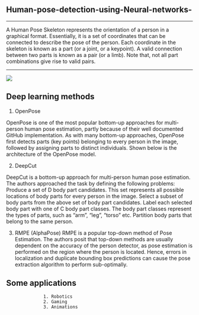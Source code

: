 <h2> Human-pose-detection-using-Neural-networks-</h2>
<hr>
A Human Pose Skeleton represents the orientation of a person in a graphical format. Essentially, it is a set of coordinates that can be connected to describe the pose of the person. Each coordinate in the skeleton is known as a part (or a joint, or a keypoint). A valid connection between two parts is known as a pair (or a limb). Note that, not all part combinations give rise to valid pairs.
<hr>
<img src = '/images.1.jpg'>
<h2> Deep learning methods </h2>

1. OpenPose
 
OpenPose is one of the most popular bottom-up approaches for multi-person human pose estimation, partly because of their well documented GitHub implementation.
As with many bottom-up approaches, OpenPose first detects parts (key points) belonging to every person in the image, followed by assigning parts to distinct individuals. Shown below is the architecture of the OpenPose model.

2. DeepCut
 
DeepCut is a bottom-up approach for multi-person human pose estimation. The authors approached the task by defining the following problems:
Produce a set of D body part candidates. This set represents all possible locations of body parts for every person in the image. Select a subset of body parts from the above set of body part candidates.
Label each selected body part with one of C body part classes. The body part classes represent the types of parts, such as “arm”, “leg”, “torso” etc.
Partition body parts that belong to the same person.

3. RMPE (AlphaPose)
RMPE is a popular top-down method of Pose Estimation. The authors posit that top-down methods are usually dependent on the accuracy of the person detector, as pose estimation is performed on the region where the person is located. Hence, errors in localization and duplicate bounding box predictions can cause the pose extraction algorithm to perform sub-optimally.

<h2> Some applications </h2>

                  1. Robotics
                  2. Gaming 
                  3. Animations 
